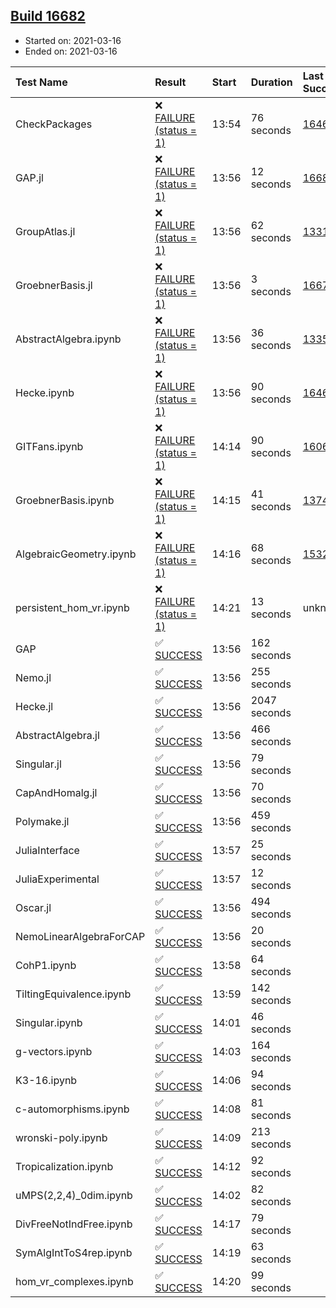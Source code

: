 ## [Build 16682](https://oscarci.mathematik.uni-kl.de/job/oscar/16682/)

* Started on: 2021-03-16
* Ended on: 2021-03-16

| Test Name    | Result | Start | Duration | Last Success | First Failure |
|:-------------|:-------|:------|:---------|:-------------|:--------------|
| CheckPackages | ❌ [FAILURE (status = 1)](https://oscarci.mathematik.uni-kl.de/job/oscar/16682/artifact/logs/build-16682/CheckPackages.log) | 13:54 | 76 seconds | [16463](https://oscarci.mathematik.uni-kl.de/job/oscar/16463/) | [16464](https://oscarci.mathematik.uni-kl.de/job/oscar/16464/) |
| GAP.jl | ❌ [FAILURE (status = 1)](https://oscarci.mathematik.uni-kl.de/job/oscar/16682/artifact/logs/build-16682/GAP.jl.log) | 13:56 | 12 seconds | [16681](https://oscarci.mathematik.uni-kl.de/job/oscar/16681/) | [16682](https://oscarci.mathematik.uni-kl.de/job/oscar/16682/) |
| GroupAtlas.jl | ❌ [FAILURE (status = 1)](https://oscarci.mathematik.uni-kl.de/job/oscar/16682/artifact/logs/build-16682/GroupAtlas.jl.log) | 13:56 | 62 seconds | [13311](https://oscarci.mathematik.uni-kl.de/job/oscar/13311/) | [13312](https://oscarci.mathematik.uni-kl.de/job/oscar/13312/) |
| GroebnerBasis.jl | ❌ [FAILURE (status = 1)](https://oscarci.mathematik.uni-kl.de/job/oscar/16682/artifact/logs/build-16682/GroebnerBasis.jl.log) | 13:56 | 3 seconds | [16676](https://oscarci.mathematik.uni-kl.de/job/oscar/16676/) | [16677](https://oscarci.mathematik.uni-kl.de/job/oscar/16677/) |
| AbstractAlgebra.ipynb | ❌ [FAILURE (status = 1)](https://oscarci.mathematik.uni-kl.de/job/oscar/16682/artifact/logs/build-16682/AbstractAlgebra.ipynb.log) | 13:56 | 36 seconds | [13355](https://oscarci.mathematik.uni-kl.de/job/oscar/13355/) | [13356](https://oscarci.mathematik.uni-kl.de/job/oscar/13356/) |
| Hecke.ipynb | ❌ [FAILURE (status = 1)](https://oscarci.mathematik.uni-kl.de/job/oscar/16682/artifact/logs/build-16682/Hecke.ipynb.log) | 13:56 | 90 seconds | [16463](https://oscarci.mathematik.uni-kl.de/job/oscar/16463/) | [16464](https://oscarci.mathematik.uni-kl.de/job/oscar/16464/) |
| GITFans.ipynb | ❌ [FAILURE (status = 1)](https://oscarci.mathematik.uni-kl.de/job/oscar/16682/artifact/logs/build-16682/GITFans.ipynb.log) | 14:14 | 90 seconds | [16068](https://oscarci.mathematik.uni-kl.de/job/oscar/16068/) | [16069](https://oscarci.mathematik.uni-kl.de/job/oscar/16069/) |
| GroebnerBasis.ipynb | ❌ [FAILURE (status = 1)](https://oscarci.mathematik.uni-kl.de/job/oscar/16682/artifact/logs/build-16682/GroebnerBasis.ipynb.log) | 14:15 | 41 seconds | [13748](https://oscarci.mathematik.uni-kl.de/job/oscar/13748/) | [13749](https://oscarci.mathematik.uni-kl.de/job/oscar/13749/) |
| AlgebraicGeometry.ipynb | ❌ [FAILURE (status = 1)](https://oscarci.mathematik.uni-kl.de/job/oscar/16682/artifact/logs/build-16682/AlgebraicGeometry.ipynb.log) | 14:16 | 68 seconds | [15322](https://oscarci.mathematik.uni-kl.de/job/oscar/15322/) | [15323](https://oscarci.mathematik.uni-kl.de/job/oscar/15323/) |
| persistent_hom_vr.ipynb | ❌ [FAILURE (status = 1)](https://oscarci.mathematik.uni-kl.de/job/oscar/16682/artifact/logs/build-16682/persistent_hom_vr.ipynb.log) | 14:21 | 13 seconds | unknown | unknown |
| GAP | ✅ [SUCCESS](https://oscarci.mathematik.uni-kl.de/job/oscar/16682/artifact/logs/build-16682/GAP.log) | 13:56 | 162 seconds |  |  |
| Nemo.jl | ✅ [SUCCESS](https://oscarci.mathematik.uni-kl.de/job/oscar/16682/artifact/logs/build-16682/Nemo.jl.log) | 13:56 | 255 seconds |  |  |
| Hecke.jl | ✅ [SUCCESS](https://oscarci.mathematik.uni-kl.de/job/oscar/16682/artifact/logs/build-16682/Hecke.jl.log) | 13:56 | 2047 seconds |  |  |
| AbstractAlgebra.jl | ✅ [SUCCESS](https://oscarci.mathematik.uni-kl.de/job/oscar/16682/artifact/logs/build-16682/AbstractAlgebra.jl.log) | 13:56 | 466 seconds |  |  |
| Singular.jl | ✅ [SUCCESS](https://oscarci.mathematik.uni-kl.de/job/oscar/16682/artifact/logs/build-16682/Singular.jl.log) | 13:56 | 79 seconds |  |  |
| CapAndHomalg.jl | ✅ [SUCCESS](https://oscarci.mathematik.uni-kl.de/job/oscar/16682/artifact/logs/build-16682/CapAndHomalg.jl.log) | 13:56 | 70 seconds |  |  |
| Polymake.jl | ✅ [SUCCESS](https://oscarci.mathematik.uni-kl.de/job/oscar/16682/artifact/logs/build-16682/Polymake.jl.log) | 13:56 | 459 seconds |  |  |
| JuliaInterface | ✅ [SUCCESS](https://oscarci.mathematik.uni-kl.de/job/oscar/16682/artifact/logs/build-16682/JuliaInterface.log) | 13:57 | 25 seconds |  |  |
| JuliaExperimental | ✅ [SUCCESS](https://oscarci.mathematik.uni-kl.de/job/oscar/16682/artifact/logs/build-16682/JuliaExperimental.log) | 13:57 | 12 seconds |  |  |
| Oscar.jl | ✅ [SUCCESS](https://oscarci.mathematik.uni-kl.de/job/oscar/16682/artifact/logs/build-16682/Oscar.jl.log) | 13:56 | 494 seconds |  |  |
| NemoLinearAlgebraForCAP | ✅ [SUCCESS](https://oscarci.mathematik.uni-kl.de/job/oscar/16682/artifact/logs/build-16682/NemoLinearAlgebraForCAP.log) | 13:56 | 20 seconds |  |  |
| CohP1.ipynb | ✅ [SUCCESS](https://oscarci.mathematik.uni-kl.de/job/oscar/16682/artifact/logs/build-16682/CohP1.ipynb.log) | 13:58 | 64 seconds |  |  |
| TiltingEquivalence.ipynb | ✅ [SUCCESS](https://oscarci.mathematik.uni-kl.de/job/oscar/16682/artifact/logs/build-16682/TiltingEquivalence.ipynb.log) | 13:59 | 142 seconds |  |  |
| Singular.ipynb | ✅ [SUCCESS](https://oscarci.mathematik.uni-kl.de/job/oscar/16682/artifact/logs/build-16682/Singular.ipynb.log) | 14:01 | 46 seconds |  |  |
| g-vectors.ipynb | ✅ [SUCCESS](https://oscarci.mathematik.uni-kl.de/job/oscar/16682/artifact/logs/build-16682/g-vectors.ipynb.log) | 14:03 | 164 seconds |  |  |
| K3-16.ipynb | ✅ [SUCCESS](https://oscarci.mathematik.uni-kl.de/job/oscar/16682/artifact/logs/build-16682/K3-16.ipynb.log) | 14:06 | 94 seconds |  |  |
| c-automorphisms.ipynb | ✅ [SUCCESS](https://oscarci.mathematik.uni-kl.de/job/oscar/16682/artifact/logs/build-16682/c-automorphisms.ipynb.log) | 14:08 | 81 seconds |  |  |
| wronski-poly.ipynb | ✅ [SUCCESS](https://oscarci.mathematik.uni-kl.de/job/oscar/16682/artifact/logs/build-16682/wronski-poly.ipynb.log) | 14:09 | 213 seconds |  |  |
| Tropicalization.ipynb | ✅ [SUCCESS](https://oscarci.mathematik.uni-kl.de/job/oscar/16682/artifact/logs/build-16682/Tropicalization.ipynb.log) | 14:12 | 92 seconds |  |  |
| uMPS(2,2,4)_0dim.ipynb | ✅ [SUCCESS](https://oscarci.mathematik.uni-kl.de/job/oscar/16682/artifact/logs/build-16682/uMPS-2-2-4-_0dim.ipynb.log) | 14:02 | 82 seconds |  |  |
| DivFreeNotIndFree.ipynb | ✅ [SUCCESS](https://oscarci.mathematik.uni-kl.de/job/oscar/16682/artifact/logs/build-16682/DivFreeNotIndFree.ipynb.log) | 14:17 | 79 seconds |  |  |
| SymAlgIntToS4rep.ipynb | ✅ [SUCCESS](https://oscarci.mathematik.uni-kl.de/job/oscar/16682/artifact/logs/build-16682/SymAlgIntToS4rep.ipynb.log) | 14:19 | 63 seconds |  |  |
| hom_vr_complexes.ipynb | ✅ [SUCCESS](https://oscarci.mathematik.uni-kl.de/job/oscar/16682/artifact/logs/build-16682/hom_vr_complexes.ipynb.log) | 14:20 | 99 seconds |  |  |
